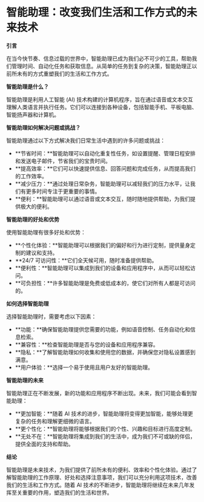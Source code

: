 # 智能助理：改变我们生活和工作方式的未来技术

**引言**

在当今快节奏、信息过载的世界中，智能助理已成为我们必不可少的工具，帮助我们管理时间、自动化任务和获取信息。从简单的任务到复杂的决策，智能助理正以前所未有的方式重塑我们的生活和工作方式。

**智能助理是什么？**

智能助理是利用人工智能 (AI) 技术构建的计算机程序，旨在通过语音或文本交互理解人类语言并执行任务。它们可以连接到各种设备，包括智能手机、平板电脑、智能扬声器和计算机。

**智能助理如何解决问题或挑战？**

智能助理通过以下方式解决我们日常生活中遇到的许多问题或挑战：

* **节省时间：**智能助理可以自动化重复性任务，如设置提醒、管理日程安排和发送电子邮件，节省我们的宝贵时间。
* **提高效率：**它们可以快速提供信息、回答问题和完成任务，从而提高我们的工作效率。
* **减少压力：**通过处理日常杂务，智能助理可以减轻我们的压力水平，让我们有更多时间专注于更重要的事情。
* **便利：**智能助理可以通过语音或文本交互，随时随地提供帮助，为我们提供极大的便利。

**智能助理的好处和优势**

使用智能助理有很多好处和优势：

* **个性化体验：**智能助理可以根据我们的偏好和行为进行定制，提供量身定制的建议和支持。
* **24/7 可访问性：**它们全天候可用，随时准备提供帮助。
* **便利性：**智能助理可以集成到我们的设备和应用程序中，从而可以轻松访问。
* **可负担性：**许多智能助理是免费或低成本的，使它们对所有人都是可访问的。

**如何选择智能助理**

选择智能助理时，需要考虑以下因素：

* **功能：**确保智能助理提供您需要的功能，例如语音控制、任务自动化和信息检索。
* **兼容性：**检查智能助理是否与您的设备和应用程序兼容。
* **隐私：**了解智能助理如何收集和使用您的数据，并确保您对隐私设置感到满意。
* **用户体验：**选择一个易于使用且用户友好的智能助理。

**智能助理的未来**

智能助理正在不断发展，新的功能和应用程序不断出现。未来，我们可能会看到智能助理：

* **更加智能：**随着 AI 技术的进步，智能助理将变得更加智能，能够处理更复杂的任务和理解更细微的语言。
* **更个性化：**智能助理将能够根据我们的个性、兴趣和目标进行高度定制。
* **无处不在：**智能助理将集成到我们的生活中，成为我们不可或缺的伴侣，提供全面的支持和帮助。

**结论**

智能助理是未来技术，为我们提供了前所未有的便利、效率和个性化体验。通过了解智能助理的工作原理、好处和选择注意事项，我们可以充分利用这项技术，改善我们的生活和工作方式。随着 AI 技术的不断进步，智能助理将继续在未来几年发挥至关重要的作用，塑造我们的生活和世界。
